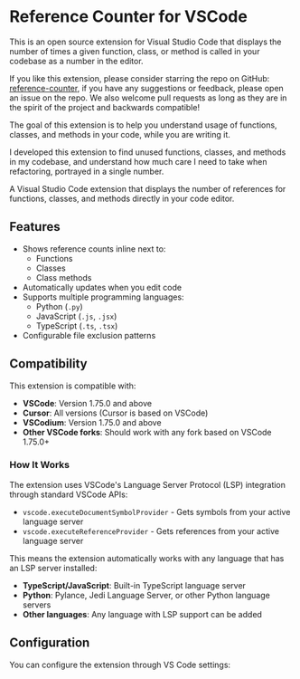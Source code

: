 # Reference Counter for VSCode

This is an open source extension for Visual Studio Code that displays the number of times a given function, class, or method is called in your codebase as a number in the editor.

If you like this extension, please consider starring the repo on GitHub: [reference-counter](https://github.com/gosvig123/reference_count_extension),
if you have any suggestions or feedback, please open an issue on the repo. We also welcome pull requests as long as they are in the spirit of the project and backwards compatible!

The goal of this extension is to help you understand usage of functions, classes, and methods in your code, while you are writing it.

I developed this extension to find unused functions, classes, and methods in my codebase, and understand how much care I need to take when refactoring, portrayed in a single number.

A Visual Studio Code extension that displays the number of references for functions, classes, and methods directly in your code editor.

## Features

- Shows reference counts inline next to:
  - Functions
  - Classes
  - Class methods
- Automatically updates when you edit code
- Supports multiple programming languages:
  - Python (`.py`)
  - JavaScript (`.js`, `.jsx`)
  - TypeScript (`.ts`, `.tsx`)
- Configurable file exclusion patterns

## Compatibility

This extension is compatible with:
- **VSCode**: Version 1.75.0 and above
- **Cursor**: All versions (Cursor is based on VSCode)
- **VSCodium**: Version 1.75.0 and above
- **Other VSCode forks**: Should work with any fork based on VSCode 1.75.0+

### How It Works

The extension uses VSCode's Language Server Protocol (LSP) integration through standard VSCode APIs:
- `vscode.executeDocumentSymbolProvider` - Gets symbols from your active language server
- `vscode.executeReferenceProvider` - Gets references from your active language server

This means the extension automatically works with any language that has an LSP server installed:
- **TypeScript/JavaScript**: Built-in TypeScript language server
- **Python**: Pylance, Jedi Language Server, or other Python language servers
- **Other languages**: Any language with LSP support can be added

## Configuration

You can configure the extension through VS Code settings: